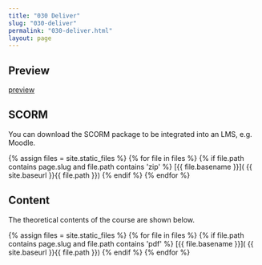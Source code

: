 ```yaml
---
title: "030 Deliver"
slug: "030-deliver"
permalink: "030-deliver.html"
layout: page
---
```


## Preview
[preview]( 000-operation-management/030-deliver/preview/index.html )


## SCORM
You can download the SCORM package to be integrated into an LMS, e.g. Moodle.

{% assign files = site.static_files  %}
{% for file in files   %}
{% if file.path contains page.slug and file.path contains  'zip' %}
[{{ file.basename }}]( {{  site.baseurl }}{{ file.path }})
{% endif %}
{% endfor %}


## Content
The theoretical contents of the course are shown below.

{% assign files = site.static_files  %}
{% for file in files   %}
{% if file.path contains page.slug and file.path contains  'pdf' %}
[{{ file.basename }}]( {{  site.baseurl }}{{ file.path }})
{% endif %}
{% endfor %}




